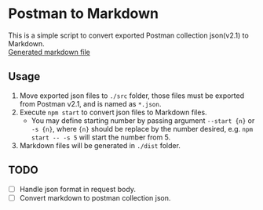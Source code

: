 # Postman to Markdown

This is a simple script to convert exported Postman collection json(v2.1) to Markdown.  
[Generated markdown file](./example.md)


## Usage

1. Move exported json files to `./src` folder, those files must be exported from Postman v2.1, and is named as `*.json`.
2. Execute `npm start` to convert json files to Markdown files.
   - You may define starting number by passing argument `--start {n}` or `-s {n}`, where `{n}` should be replace by the number desired, e.g. `npm start -- -s 5` will start the number from 5.
3. Markdown files will be generated in `./dist` folder.


## TODO

- [ ] Handle json format in request body.
- [ ] Convert markdown to postman collection json.